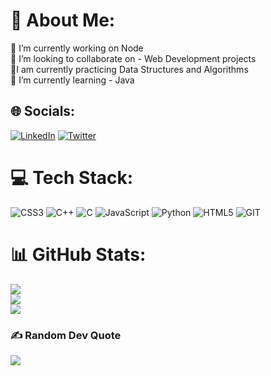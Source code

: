 # 💫 About Me:
🔭 I’m currently working on Node<br>👯 I’m looking to collaborate on - Web Development projects<br>🤝I am currently practicing Data Structures and Algorithms<br>🌱 I’m currently learning - Java


## 🌐 Socials:
[![LinkedIn](https://img.shields.io/badge/LinkedIn-%230077B5.svg?logo=linkedin&logoColor=white)](https://www.linkedin.com/in/gunda-namratha/) [![Twitter](https://img.shields.io/badge/Twitter-%231DA1F2.svg?logo=Twitter&logoColor=white)](https://twitter.com/GundaNamratha) 

# 💻 Tech Stack:
![CSS3](https://img.shields.io/badge/css3-%231572B6.svg?style=for-the-badge&logo=css3&logoColor=white) ![C++](https://img.shields.io/badge/c++-%2300599C.svg?style=for-the-badge&logo=c%2B%2B&logoColor=white) ![C](https://img.shields.io/badge/c-%2300599C.svg?style=for-the-badge&logo=c&logoColor=white) ![JavaScript](https://img.shields.io/badge/javascript-%23323330.svg?style=for-the-badge&logo=javascript&logoColor=%23F7DF1E) ![Python](https://img.shields.io/badge/python-3670A0?style=for-the-badge&logo=python&logoColor=ffdd54) ![HTML5](https://img.shields.io/badge/html5-%23E34F26.svg?style=for-the-badge&logo=html5&logoColor=white)  ![GIT](https://img.shields.io/badge/Git-fc6d26?style=for-the-badge&logo=git&logoColor=white)
# 📊 GitHub Stats:
![](https://github-readme-stats.vercel.app/api?username=Namratha2604&theme=dark&hide_border=false&include_all_commits=true&count_private=true)<br/>
![](https://github-readme-streak-stats.herokuapp.com/?user=Namratha2604&theme=dark&hide_border=false)<br/>
![](https://github-readme-stats.vercel.app/api/top-langs/?username=Namratha2604&theme=dark&hide_border=false&include_all_commits=true&count_private=true&layout=compact)

### ✍️ Random Dev Quote
![](https://quotes-github-readme.vercel.app/api?type=horizontal&theme=radical)
